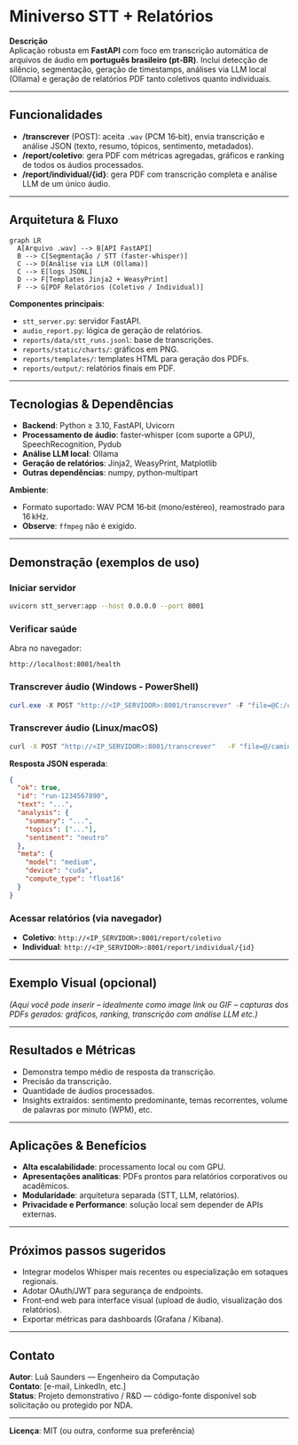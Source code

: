 # Miniverso STT + Relatórios

**Descrição**  
Aplicação robusta em **FastAPI** com foco em transcrição automática de arquivos de áudio em **português brasileiro (pt‑BR)**. Inclui detecção de silêncio, segmentação, geração de timestamps, análises via LLM local (Ollama) e geração de relatórios PDF tanto coletivos quanto individuais.

---

## Funcionalidades

- **/transcrever** (POST): aceita `.wav` (PCM 16‑bit), envia transcrição e análise JSON (texto, resumo, tópicos, sentimento, metadados).
- **/report/coletivo**: gera PDF com métricas agregadas, gráficos e ranking de todos os áudios processados.
- **/report/individual/{id}**: gera PDF com transcrição completa e análise LLM de um único áudio.

---

## Arquitetura & Fluxo

```mermaid
graph LR
  A[Arquivo .wav] --> B[API FastAPI]
  B --> C[Segmentação / STT (faster‑whisper)]
  C --> D[Análise via LLM (Ollama)]
  C --> E[logs JSONL]
  D --> F[Templates Jinja2 + WeasyPrint]
  F --> G[PDF Relatórios (Coletivo / Individual)]
```

**Componentes principais**:
- `stt_server.py`: servidor FastAPI.
- `audio_report.py`: lógica de geração de relatórios.
- `reports/data/stt_runs.jsonl`: base de transcrições.
- `reports/static/charts/`: gráficos em PNG.
- `reports/templates/`: templates HTML para geração dos PDFs.
- `reports/output/`: relatórios finais em PDF.

---

## Tecnologias & Dependências

- **Backend**: Python ≥ 3.10, FastAPI, Uvicorn
- **Processamento de áudio**: faster‑whisper (com suporte a GPU), SpeechRecognition, Pydub
- **Análise LLM local**: Ollama
- **Geração de relatórios**: Jinja2, WeasyPrint, Matplotlib
- **Outras dependências**: numpy, python‑multipart

**Ambiente**:
- Formato suportado: WAV PCM 16‑bit (mono/estéreo), reamostrado para 16 kHz.
- **Observe**: `ffmpeg` não é exigido.

---

## Demonstração (exemplos de uso)

### Iniciar servidor
```bash
uvicorn stt_server:app --host 0.0.0.0 --port 8001
```

### Verificar saúde
Abra no navegador:
```
http://localhost:8001/health
```

### Transcrever áudio (Windows - PowerShell)
```powershell
curl.exe -X POST "http://<IP_SERVIDOR>:8001/transcrever" -F "file=@C:/caminho/audio.wav" -F "language=pt" -F "speaker=Maria"
```

### Transcrever áudio (Linux/macOS)
```bash
curl -X POST "http://<IP_SERVIDOR>:8001/transcrever"   -F "file=@/caminho/audio.wav"   -F "language=pt"   -F "speaker=Maria"
```

**Resposta JSON esperada**:
```json
{
  "ok": true,
  "id": "run‑1234567890",
  "text": "...",
  "analysis": {
    "summary": "...",
    "topics": ["..."],
    "sentiment": "neutro"
  },
  "meta": {
    "model": "medium",
    "device": "cuda",
    "compute_type": "float16"
  }
}
```

### Acessar relatórios (via navegador)
- **Coletivo**: `http://<IP_SERVIDOR>:8001/report/coletivo`
- **Individual**: `http://<IP_SERVIDOR>:8001/report/individual/{id}`

---

## Exemplo Visual (opcional)

*(Aqui você pode inserir – idealmente como image link ou GIF – capturas dos PDFs gerados: gráficos, ranking, transcrição com análise LLM etc.)*

---

## Resultados e Métricas

- Demonstra tempo médio de resposta da transcrição.
- Precisão da transcrição.
- Quantidade de áudios processados.
- Insights extraídos: sentimento predominante, temas recorrentes, volume de palavras por minuto (WPM), etc.

---

## Aplicações & Benefícios

- **Alta escalabilidade**: processamento local ou com GPU.
- **Apresentações analíticas**: PDFs prontos para relatórios corporativos ou acadêmicos.
- **Modularidade**: arquitetura separada (STT, LLM, relatórios).
- **Privacidade e Performance**: solução local sem depender de APIs externas.

---

## Próximos passos sugeridos

- Integrar modelos Whisper mais recentes ou especialização em sotaques regionais.
- Adotar OAuth/JWT para segurança de endpoints.
- Front-end web para interface visual (upload de áudio, visualização dos relatórios).
- Exportar métricas para dashboards (Grafana / Kibana).

---

## Contato

**Autor**: Luã Saunders — Engenheiro da Computação  
**Contato**: [e-mail, LinkedIn, etc.]  
**Status**: Projeto demonstrativo / R&D — código-fonte disponível sob solicitação ou protegido por NDA.

---

**Licença**: MIT (ou outra, conforme sua preferência)
